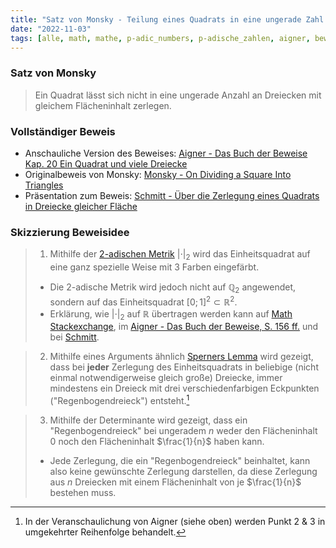 ```yaml
---
title: "Satz von Monsky - Teilung eines Quadrats in eine ungerade Zahl von Dreiecken"
date: "2022-11-03"
tags: [alle, math, mathe, p-adic_numbers, p-adische_zahlen, aigner, beweis, dreieck, quadrat, aufteilen, flächeninhalt, metric, metrik, sperners_lemma, math_stackexchange, farbe, monsky]
---
```


### Satz von Monsky

>Ein Quadrat lässt sich nicht in eine ungerade Anzahl an Dreiecken mit gleichem Flächeninhalt zerlegen.

### Vollständiger Beweis 

- Anschauliche Version des Beweises: [Aigner - Das Buch der Beweise Kap. 20 Ein Quadrat und viele Dreiecke](https://link.springer.com/chapter/10.1007/978-3-642-02259-3_20)
- Originalbeweis von Monsky: [Monsky - On Dividing a Square Into Triangles](https://www.jstor.org/stable/2317329)
- Präsentation zum Beweis: [Schmitt - Über die Zerlegung eines Quadrats in Dreiecke gleicher Fläche](https://page.math.tu-berlin.de/~felsner/Lehre/TilingSlides/schmitt_100130_1.pdf)

### Skizzierung Beweisidee

>1. Mithilfe der [2-adischen Metrik](Übersicht_p-adische_Zahlen.md) $|\cdot|_{2}$ wird das Einheitsquadrat auf eine ganz spezielle Weise mit 3 Farben eingefärbt. 
>- Die 2-adische Metrik wird jedoch nicht auf $\mathbb{Q}_{2}$ angewendet, sondern auf das Einheitsquadrat $[0;1]^2\subset \mathbb{R}^2$.
>- Erklärung, wie $|\cdot|_{2}$ auf $\mathbb{R}$ übertragen werden kann auf [Math Stackexchange](https://math.stackexchange.com/questions/1348581/extending-2-adic-valuation-to-real-numbers), im [Aigner - Das Buch der Beweise, S. 156 ff.](https://link.springer.com/chapter/10.1007/978-3-642-02259-3_20) und bei [Schmitt](https://page.math.tu-berlin.de/~felsner/Lehre/TilingSlides/schmitt_100130_1.pdf#page=17).

>2. Mithilfe eines Arguments ähnlich [Sperners Lemma](https://yewtu.be/watch?v=7s-YM-kcKME) wird gezeigt, dass bei **jeder** Zerlegung des Einheitsquadrats in beliebige (nicht einmal notwendigerweise gleich große) Dreiecke, immer mindestens ein Dreieck mit drei verschiedenfarbigen Eckpunkten ("Regenbogendreieck") entsteht.[^1]

>3. Mithilfe der Determinante wird gezeigt, dass ein "Regenbogendreieck" bei ungeradem $n$ weder den Flächeninhalt $0$ noch den Flächeninhalt $\frac{1}{n}$ haben kann.
>- Jede Zerlegung, die ein "Regenbogendreieck" beinhaltet, kann also keine gewünschte Zerlegung darstellen, da diese Zerlegung aus $n$ Dreiecken mit einem Flächeninhalt von je $\frac{1}{n}$ bestehen muss.

[^1]: In der Veranschaulichung von Aigner (siehe oben) werden Punkt 2 & 3 in umgekehrter Reihenfolge behandelt.
